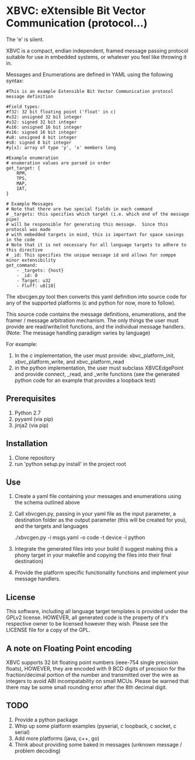 XBVC: eXtensible Bit Vector Communication (protocol...)
=======================================================

The 'e' is silent.

XBVC is a compact, endian independent, framed message passing protocol
suitable for use in embedded systems, or whatever you feel like
throwing it in.

Messages and Enumerations are defined in YAML using the following
syntax:

	#This is an example Extensible Bit Vector Communication protocol message definition

	#Field types:
	#f32: 32 bit floating point ('float' in c)
	#u32: unsigned 32 bit integer
	#s32: signed 32 bit integer
	#u16: unsigned 16 bit integer
	#s16: signed 16 bit integer
	#u8: unsigned 8 bit integer
	#s8: signed 8 bit integer
	#y[x]: array of type 'y', 'x' members long

	#Example enumeration
	# enumeration values are parsed in order
	get_target: {
		RPM,
		TPS,
		MAP,
		IAT,
	}

	# Example Messages
	# Note that there are two special fields in each command
	# _targets: this specifies which target (i.e. which end of the message pipe)
	# will be responsible for generating this message.  Since this protocol was made
	# with embedded targets in mind, this is important for space savings in the code
	# Note that it is not necessary for all language targets to adhere to this directive
	# _id: This specifies the unique message id and allows for somppe minor extensibility
	get_command:
		- _targets: {host}
		- _id: 0
		- Target: u32
		- Fluff: u8[10]

The xbvcgen.py tool then converts this yaml definition into source
code for any of the supported platforms (c and python for now, more to
follow).

This source code contains the message definitions, enumerations, and the
framer / message arbitration mechanism.  The only things the user must
provide are read/write/init functions, and the individual message
handlers. (Note: The message handling paradigm varies by language)

For example:

1. In the c implementation, the user must provide: xbvc_platform_init,
   xbvc_platform_write, and xbvc_platform_read
2. in the python implementation, the user must subclass XBVCEdgePoint
   and provide connect, _read, and _write functions (see the generated
   python code for an example that provides a loopback test)

## Prerequisites
1. Python 2.7
2. pyyaml (via pip)
3. jinja2 (via pip)

## Installation
1. Clone repository
2. run 'python setup.py install' in the project root

## Use
1. Create a yaml file containing your messages and enumerations using
   the schema outlined above
2. Call xbvcgen.py, passing in your yaml file as the input parameter,
   a destination folder as the output parameter (this will be created
   for you), and the targets and languages

	./xbvcgen.py -i msgs.yaml -o code -t device -l python

3. Integrate the generated files into your build (I suggest making
   this a phony target in your makefile and copying the files into
   their final destination)

4. Provide the platform specific functionality functions and implement
   your message handlers.

## License
This software, including all language target templates is provided
under the GPLv2 license.  HOWEVER, all generated code is the property
of it's respective owner to be licensed however they wish.  Please see
the LICENSE file for a copy of the GPL.

## A note on Floating Point encoding

XBVC supports 32 bit floating point numbers (ieee-754 single precision
floats), HOWEVER, they are encoded with 9 BCD digits of precision for
the fraction/decimal portion of the number and transmitted over the
wire as integers to avoid ABI incompatability on small MCUs.  Please
be warned that there may be some small rounding error after the 8th
decimal digit.

## TODO
1. Provide a python package
2. Whip up some platform examples (pyserial, c loopback, c socket, c
   serial)
3. Add more platforms (java, c++, go)
4. Think about providing some baked in messages (unknown message /
   problem decoding)

